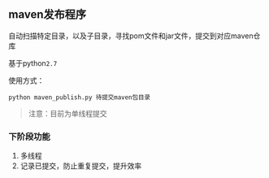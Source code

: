 ## maven发布程序
自动扫描特定目录，以及子目录，寻找pom文件和jar文件，提交到对应maven仓库

基于python`2.7`

使用方式：
```
python maven_publish.py 待提交maven包目录
```
> 注意：目前为单线程提交

### 下阶段功能
1. 多线程
2. 记录已提交，防止重复提交，提升效率
